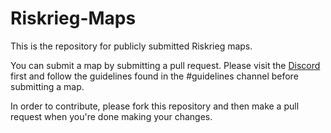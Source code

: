 # Riskrieg-Maps
This is the repository for publicly submitted Riskrieg maps.

You can submit a map by submitting a pull request. Please visit the [Discord](https://discord.com/invite/JCV6rSq) first and follow the guidelines found in the #guidelines channel before submitting a map.

In order to contribute, please fork this repository and then make a pull request when you're done making your changes.
